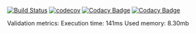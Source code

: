 [![Build Status](https://travis-ci.org/KithStrelets/Java_Hibernate_Usage.svg?branch=master)](https://travis-ci.org/KithStrelets/Java_Hibernate_Usage)
[![codecov](https://codecov.io/gh/KithStrelets/Java_Hibernate_Usage/branch/master/graph/badge.svg)](https://codecov.io/gh/KithStrelets/Java_Hibernate_Usage)
[![Codacy Badge](https://api.codacy.com/project/badge/Grade/2232f845fd1c422b851b0d450c36076e)](https://www.codacy.com/app/KithStrelets/Java_Hibernate_Usage?utm_source=github.com&amp;utm_medium=referral&amp;utm_content=KithStrelets/Java_Hibernate_Usage&amp;utm_campaign=Badge_Grade)
[![Codacy Badge](https://api.codacy.com/project/badge/Coverage/2232f845fd1c422b851b0d450c36076e)](https://www.codacy.com/app/KithStrelets/Java_Hibernate_Usage?utm_source=github.com&utm_medium=referral&utm_content=KithStrelets/Java_Hibernate_Usage&utm_campaign=Badge_Coverage)

Validation metrics:
Execution time: 141ms
Used memory: 8.30mb